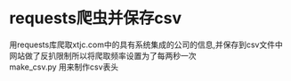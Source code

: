 # requests爬虫并保存csv
用requests库爬取xtjc.com中的具有系统集成的公司的信息,并保存到csv文件中  
网站做了反扒限制所以将爬取频率设置为了每两秒一次  
make_csv.py 用来制作csv表头
